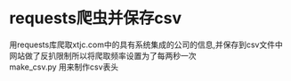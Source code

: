 # requests爬虫并保存csv
用requests库爬取xtjc.com中的具有系统集成的公司的信息,并保存到csv文件中  
网站做了反扒限制所以将爬取频率设置为了每两秒一次  
make_csv.py 用来制作csv表头
